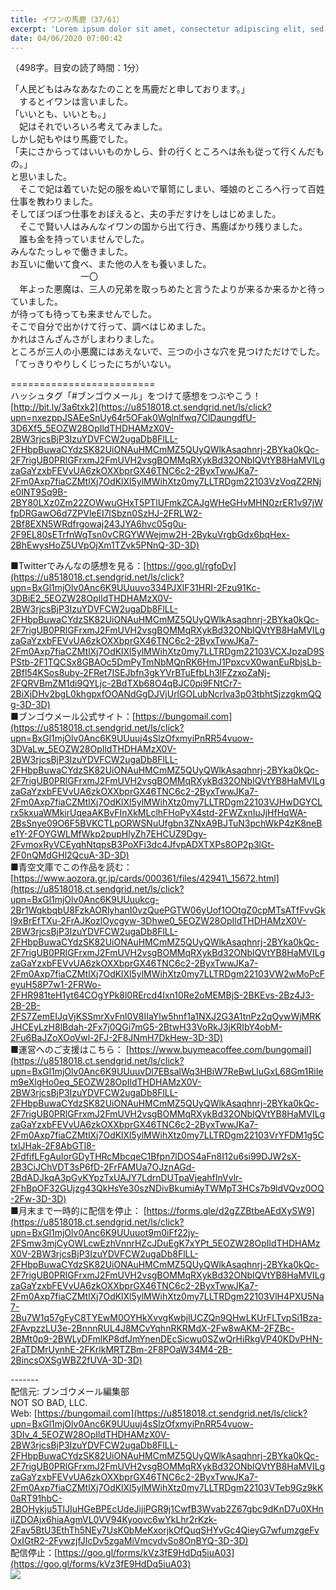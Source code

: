 ```yaml
---
title: イワンの馬鹿（37/61）
excerpt: 'Lorem ipsum dolor sit amet, consectetur adipiscing elit, sed do eiusmod tempor incididunt ut labore et dolore magna aliqua. Praesent elementum facilisis leo vel fringilla est ullamcorper eget. At imperdiet dui accumsan sit amet nulla facilisi morbi tempus.'
date: 04/06/2020 07:00:42
---
```


（498字。目安の読了時間：1分）  
  
「人民どもはみなあなたのことを馬鹿だと申しております。」  
　するとイワンは言いました。  
「いいとも、いいとも。」  
　妃はそれでいろいろ考えてみました。  
しかし妃もやはり馬鹿でした。  
「夫にさからってはいいものかしら、針の行くところへは糸も従って行くんだもの。」  
と思いました。  
　そこで妃は着ていた妃の服をぬいで箪笥にしまい、唖娘のところへ行って百姓仕事を教わりました。  
そしてぼつぼつ仕事をおぼえると、夫の手だすけをしはじめました。  
　そこで賢い人はみんなイワンの国から出て行き、馬鹿ばかり残りました。  
　誰も金を持っていませんでした。  
みんなたっしゃで働きました。  
お互いに働いて食べ、また他の人をも養いました。  
　　　　　　　　一〇  
　年よった悪魔は、三人の兄弟を取っちめたと言うたよりが来るか来るかと待っていました。  
が待っても待っても来ませんでした。  
そこで自分で出かけて行って、調べはじめました。  
かれはさんざんさがしまわりました。  
ところが三人の小悪魔にはあえないで、三つの小さな穴を見つけただけでした。  
「てっきりやりしくじったにちがいない。  
  
\=========================  
ハッシュタグ「#ブンゴウメール」をつけて感想をつぶやこう！　  
[http://bit.ly/3a6txk2](https://u8518018.ct.sendgrid.net/ls/click?upn=nxezppJSAEeSnUy64r5OFak0Wglnlfwq7ClDaungdfU-3D6Xf5_5EOZW28OpIldTHDHAMzX0V-2BW3rjcsBjP3IzuYDVFCW2ugaDb8FlLL-2FHbpBuwaCYdzSK82UiONAuHMCmMZ5QUyQWlkAsaqhnrj-2BYka0kQc-2F7rigUB0PRlGFrxmJ2FmUVH2vsgBOMMqRXykBd32ONbIQVtYB8HaMVILgzaGaYzxbFEVvUA6zkOXXbprGX46TNC6c2-2ByxTwwJKa7-2Fm0Axp7fiaCZMtlXj7OdKlXl5ylMWihXtz0my7LLTRDgm22103VzVoqZ2RNje0INT9Sq9B-2BY80LXz0Zm22ZOWwuGHxT5PTlUFmkZCAJgWHeGHvMHN0zrER1v97jWfpDRGawO6d7ZPVleEI7lSbzn0SzHJ-2FRLW2-2Bf8EXN5WRdfrgowaj243JYA6hvc05g0u-2F9EL80sETrfnWqTsn0vCRGYWWejmw2H-2BykuVrgbGdx6bqHex-2BhEwysHoZ5UVpOjXm1TZvk5PNnQ-3D-3D)  
  
■Twitterでみんなの感想を見る：[https://goo.gl/rgfoDv](https://u8518018.ct.sendgrid.net/ls/click?upn=BxGl1mjOlv0Anc6K9UUuuvo334PJXlF31HRI-2Fzu91Kc-3DBiE2_5EOZW28OpIldTHDHAMzX0V-2BW3rjcsBjP3IzuYDVFCW2ugaDb8FlLL-2FHbpBuwaCYdzSK82UiONAuHMCmMZ5QUyQWlkAsaqhnrj-2BYka0kQc-2F7rigUB0PRlGFrxmJ2FmUVH2vsgBOMMqRXykBd32ONbIQVtYB8HaMVILgzaGaYzxbFEVvUA6zkOXXbprGX46TNC6c2-2ByxTwwJKa7-2Fm0Axp7fiaCZMtlXj7OdKlXl5ylMWihXtz0my7LLTRDgm22103VCXJpzaD9SPStb-2F1TQCSx8GBAOc5DmPyTmNbMQnRK6HmJ1PpxcvX0wanEuRbjsLb-2Bfl54KSos8uby-2FRet7ISEJbfn3gkYVrBTuEfbLh3lFZzxoZaNj-2FQRVBmZM1di9QYLjc-2BdTXb68O4qBJC0pi9FNtCr7-2BiXjDHv2bgL0khgpxfOOANdGgDJVjUrlGOLubNcrlva3p03tbhtSjzzgkmQQg-3D-3D)  
■ブンゴウメール公式サイト：[https://bungomail.com](https://u8518018.ct.sendgrid.net/ls/click?upn=BxGl1mjOlv0Anc6K9UUuuj4sSlzOfxmyiPnRR54vuow-3DVaLw_5EOZW28OpIldTHDHAMzX0V-2BW3rjcsBjP3IzuYDVFCW2ugaDb8FlLL-2FHbpBuwaCYdzSK82UiONAuHMCmMZ5QUyQWlkAsaqhnrj-2BYka0kQc-2F7rigUB0PRlGFrxmJ2FmUVH2vsgBOMMqRXykBd32ONbIQVtYB8HaMVILgzaGaYzxbFEVvUA6zkOXXbprGX46TNC6c2-2ByxTwwJKa7-2Fm0Axp7fiaCZMtlXj7OdKlXl5ylMWihXtz0my7LLTRDgm22103VJHwDGYCLrx5kxuaWMkirUqeaAKBvFInXkMLclhFHoPyX4std-2FWZxnIuJjHfHqWA-2BsSnye09O6F5BVKCTLpORWSNuUfgbn3ZNxA9BJTuN3pchWkP4zK8neBe1Y-2FOYGWLMfWkp2pupHlyZh7EHCUZ9Dgy-2FvmoxRyVCEyqhNtqpsB3PoXFi3dc4JfvpADXTXPs8OP2p3lGt-2F0nQMdGHl2QcuA-3D-3D)  
■青空文庫でこの作品を読む：[https://www.aozora.gr.jp/cards/000361/files/42941\_15672.html](https://u8518018.ct.sendgrid.net/ls/click?upn=BxGl1mjOlv0Anc6K9UUuukcg-2Br1WqkbqbU8FzkAORlyhanI0vzQuePGTW06yUof1OOtgZ0cpMTsATfFvvGkl9xBrEfTXu-2FrAJKozlOycgyw-3Dhwe0_5EOZW28OpIldTHDHAMzX0V-2BW3rjcsBjP3IzuYDVFCW2ugaDb8FlLL-2FHbpBuwaCYdzSK82UiONAuHMCmMZ5QUyQWlkAsaqhnrj-2BYka0kQc-2F7rigUB0PRlGFrxmJ2FmUVH2vsgBOMMqRXykBd32ONbIQVtYB8HaMVILgzaGaYzxbFEVvUA6zkOXXbprGX46TNC6c2-2ByxTwwJKa7-2Fm0Axp7fiaCZMtlXj7OdKlXl5ylMWihXtz0my7LLTRDgm22103VW2wMoPcFeyuH58P7w1-2FRWo-2FHR981teH1yt64COgYPk8l0RErcd4Ixn10Re2oMEMBjS-2BKEvs-2Bz4J3-2B-2B-2FS7ZemEIJqVjKSSmrXvFnl0V8IIaYlw5hnf1a1NXJ2G3A1tnPz2qOywWjMRKJHCEyLzH8lBdah-2Fx7j0QGi7mG5-2BtwH33VoRkJ3jKRIbY4obM-2Fu6BaJZoXOoVwl-2FJ-2F8JNmH7DkHew-3D-3D)  
■運営へのご支援はこちら： [https://www.buymeacoffee.com/bungomail](https://u8518018.ct.sendgrid.net/ls/click?upn=BxGl1mjOlv0Anc6K9UUuuvDl7EBsalWq3HBiW7ReBwLluGxL68Gm1RiIem9eXlgHo0eq_5EOZW28OpIldTHDHAMzX0V-2BW3rjcsBjP3IzuYDVFCW2ugaDb8FlLL-2FHbpBuwaCYdzSK82UiONAuHMCmMZ5QUyQWlkAsaqhnrj-2BYka0kQc-2F7rigUB0PRlGFrxmJ2FmUVH2vsgBOMMqRXykBd32ONbIQVtYB8HaMVILgzaGaYzxbFEVvUA6zkOXXbprGX46TNC6c2-2ByxTwwJKa7-2Fm0Axp7fiaCZMtlXj7OdKlXl5ylMWihXtz0my7LLTRDgm22103VrYFDM1g5CtxlJHak-2F8AbGTl8-2FdfifLFgAuIorGDyTHRcMbcqeC1Bfpn7lDOS4aFn8I12u6si99DJW2sX-2B3CiJChVDT3sP6fD-2FrFAMUa7OJznAGd-2BdADJkqA3pGvKYpzTxUAJY7LdrnDUTpaVjeahfInVvlr-2FhBpOF32GUjzg43QkHsYe30szNDivBkumiAyTWMpT3HCs7b9ldVQvz0OQ-2Fw-3D-3D)  
■月末まで一時的に配信を停止： [https://forms.gle/d2gZZBtbeAEdXySW9](https://u8518018.ct.sendgrid.net/ls/click?upn=BxGl1mjOlv0Anc6K9UUuuot9m0iFf22jy-2FSmw3mjCyOWLcwEzhVnnrHZcJDuEgK7xYPt_5EOZW28OpIldTHDHAMzX0V-2BW3rjcsBjP3IzuYDVFCW2ugaDb8FlLL-2FHbpBuwaCYdzSK82UiONAuHMCmMZ5QUyQWlkAsaqhnrj-2BYka0kQc-2F7rigUB0PRlGFrxmJ2FmUVH2vsgBOMMqRXykBd32ONbIQVtYB8HaMVILgzaGaYzxbFEVvUA6zkOXXbprGX46TNC6c2-2ByxTwwJKa7-2Fm0Axp7fiaCZMtlXj7OdKlXl5ylMWihXtz0my7LLTRDgm22103VlH4PXU5Na7-2Bu7W1q57gFyC8TYEwM0OYHkXvvgKwbjlUCZQn9QHwLKUrFLTvpSi1Bza-2FAvpzzLU3e-2BnnnRUL4J8MCvYqhnRKRMdX-2Fw8wAKM-2FZBc-2BMt0p9-2BWLyDFmlKP8dfJmYnenDEcSicwu0SZwQrHiRkgVP40KDvPHN-2FaTDMrUynhE-2FKrlkMRTZBm-2F8POaW34M4-2B-2BincsOXSgWBZ2fUVA-3D-3D)  
  
\-------  
配信元: ブンゴウメール編集部  
NOT SO BAD, LLC.  
Web: [https://bungomail.com](https://u8518018.ct.sendgrid.net/ls/click?upn=BxGl1mjOlv0Anc6K9UUuuj4sSlzOfxmyiPnRR54vuow-3DIv_4_5EOZW28OpIldTHDHAMzX0V-2BW3rjcsBjP3IzuYDVFCW2ugaDb8FlLL-2FHbpBuwaCYdzSK82UiONAuHMCmMZ5QUyQWlkAsaqhnrj-2BYka0kQc-2F7rigUB0PRlGFrxmJ2FmUVH2vsgBOMMqRXykBd32ONbIQVtYB8HaMVILgzaGaYzxbFEVvUA6zkOXXbprGX46TNC6c2-2ByxTwwJKa7-2Fm0Axp7fiaCZMtlXj7OdKlXl5ylMWihXtz0my7LLTRDgm22103VTeb9Gz9kK0aRT91hbC-2BOHykju5TlJIuHGeBPEcUdeJijiPGR9j1CwfB3Wvab2Z67gbc9dKnD7u0XHniIZDOAjx6hiaAgmVL0VV94Kyoovc6wYkLhr2rKzk-2Fav5BtU3EthTh5NEy7UsK0bMeKxorjkOfQuqSHYvGc4QieyG7wfumzgeFvOxIGtR2-2FywzjfJIcDv5zgaMiVmcvdvSo8OnBYQ-3D-3D)  
配信停止：[https://goo.gl/forms/kVz3fE9HdDq5iuA03](https://goo.gl/forms/kVz3fE9HdDq5iuA03)  
![](https://u8518018.ct.sendgrid.net/wf/open?upn=ypZaqTjaYrwJSsa-2BLe7H7RcvxSux8rtM6dMtnptkxLQMLiJbmQ03whDMSt9-2BvxM-2BKE6ujadHWCHS-2FYDUUXrKB1ko48yvbyCc0cRihB-2Fp5Bay9wjnwFFFSOMUGZ1XsQFL6p8hp16D1yieF4SRPfSVoNEc9z6UuY32a8snI5HdgmNR9PLlvvEN-2FKPdfKkw61H-2FZIVU7Bu8BVWMBI93U9Tr6oNrPXLEOjZHtoBpmq44srUEtdNDa-2FGrnvWcjRl9A9Z7BC3dWJSwyPS5ZFPOmzFwucJogfC3vkbnb-2FLXNL3nqjfJ8WIhA1LLPgQyS4aA0sAzHG1DItEieJtItHiycu6KtnkQjoHf7W-2BkLmIGeVIv2wJZIU-2Bif81PnMXsd-2Bwmpwkwytsw-2FqmJN-2F1MyrNg8aPu3-2BPTlHoS7pLqDeT-2FDWxiPdWugO6bf2JL5P3cIo5kq1i-2Fw3-2Fmy-2F4fjQTvEGMouz1IhQ-3D-3D)